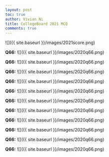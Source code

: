 ```yaml
---
layout: post
toc: true
author: Vivian Ni
title: CollegeBoard 2021 MCQ 
comments: true
---
```

![]({{ site.baseurl }}/images/2021score.png)

**Q66:**
![]({{ site.baseurl }}/images/2020q66.png)

**Q66:**
![]({{ site.baseurl }}/images/2020q66.png)

**Q66:**
![]({{ site.baseurl }}/images/2020q66.png)

**Q66:**
![]({{ site.baseurl }}/images/2020q66.png)

**Q66:**
![]({{ site.baseurl }}/images/2020q66.png)

**Q66:**
![]({{ site.baseurl }}/images/2020q66.png)

**Q66:**
![]({{ site.baseurl }}/images/2020q66.png)

**Q66:**
![]({{ site.baseurl }}/images/2020q66.png)

**Q66:**
![]({{ site.baseurl }}/images/2020q66.png)

**Q66:**
![]({{ site.baseurl }}/images/2020q66.png)

**Q66:**
![]({{ site.baseurl }}/images/2020q66.png)
